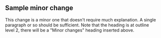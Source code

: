 ## Sample minor change

This change is a minor one that doesn't require much explanation.
A single paragraph or so should be sufficient.
Note that the heading is at outline level 2, there will be a "Minor changes"
heading inserted above.
